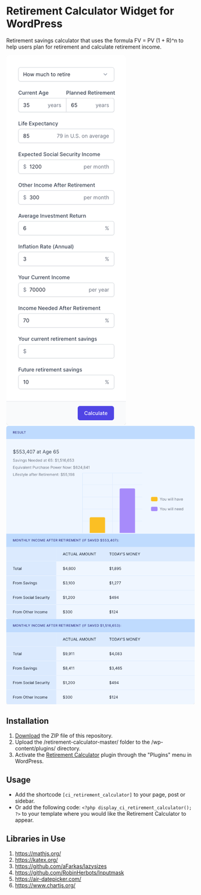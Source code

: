 # Retirement Calculator Widget for WordPress

Retirement savings calculator that uses the formula FV = PV (1 + R)^n to help users plan for retirement and calculate retirement income.

![Retirement Calculator Input Form](/assets/images/screenshot-1.png "Retirement Calculator Input Form")
![Retirement Calculator Calculation Results](/assets/images/screenshot-2.png "Retirement Calculator Calculation Results")

## Installation

1. [Download](https://github.com/pub-calculator-io/age-calculator/archive/refs/heads/master.zip) the ZIP file of this repository.
2. Upload the /retirement-calculator-master/ folder to the /wp-content/plugins/ directory.
3. Activate the [Retirement Calculator](https://www.calculator.io/retirement-calculator/ "Retirement Calculator Homepage") plugin through the "Plugins" menu in WordPress.

## Usage
* Add the shortcode `[ci_retirement_calculator]` to your page, post or sidebar.
* Or add the following code: `<?php display_ci_retirement_calculator(); ?>` to your template where you would like the Retirement Calculator to appear.

## Libraries in Use
1. https://mathjs.org/
2. https://katex.org/
3. https://github.com/aFarkas/lazysizes
4. https://github.com/RobinHerbots/Inputmask
5. https://air-datepicker.com/
6. https://www.chartjs.org/
